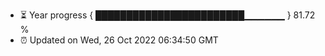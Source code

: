 - ⏳ Year progress { ████████████████████████▁▁▁▁▁▁ } 81.72 %
- ⏰ Updated on Wed, 26 Oct 2022 06:34:50 GMT

